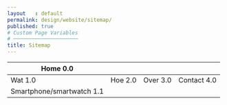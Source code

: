 ```yaml
---
layout   : default
permalink: design/website/sitemap/
published: true
# Custom Page Variables
# ─────────────────────
title: Sitemap
---
```


 <table class="table">
    <thead class="thead-dark">
        <tr>
            <th>Home 0.0</th>
            <th></th>
            <th></th>
            <th></th>
        </tr>
    </thead>
    <tbody>
        <tr>
            <td>Wat 1.0</td>
            <td>Hoe 2.0           </td>
            <td>Over 3.0</td>
            <td>Contact 4.0</td>
        </tr>
        <tr>
            <td>Smartphone/smartwatch 1.1</td>
            <td></td>
            <td></td>
            <td></td>
        </tr>
    </tbody>
</table>
